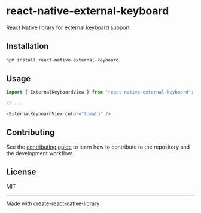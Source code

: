 # react-native-external-keyboard

React Native library for external keyboard support

## Installation

```sh
npm install react-native-external-keyboard
```

## Usage

```js
import { ExternalKeyboardView } from "react-native-external-keyboard";

// ...

<ExternalKeyboardView color="tomato" />
```

## Contributing

See the [contributing guide](CONTRIBUTING.md) to learn how to contribute to the repository and the development workflow.

## License

MIT

---

Made with [create-react-native-library](https://github.com/callstack/react-native-builder-bob)
